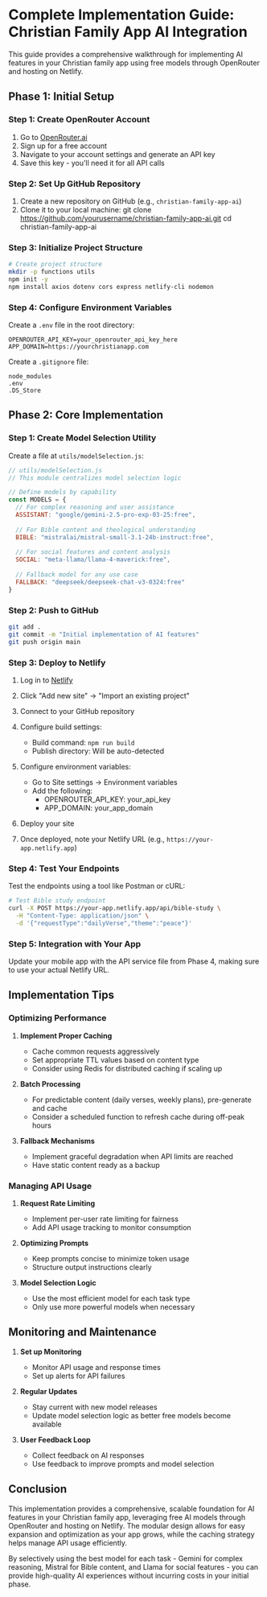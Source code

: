 # Complete Implementation Guide: Christian Family App AI Integration

This guide provides a comprehensive walkthrough for implementing AI features in your Christian family app using free models through OpenRouter and hosting on Netlify.

## Phase 1: Initial Setup

### Step 1: Create OpenRouter Account
1. Go to [OpenRouter.ai](https://openrouter.ai/)
2. Sign up for a free account
3. Navigate to your account settings and generate an API key
4. Save this key - you'll need it for all API calls

### Step 2: Set Up GitHub Repository
1. Create a new repository on GitHub (e.g., `christian-family-app-ai`)
2. Clone it to your local machine:
   git clone https://github.com/yourusername/christian-family-app-ai.git
   cd christian-family-app-ai

### Step 3: Initialize Project Structure
```bash
# Create project structure
mkdir -p functions utils
npm init -y
npm install axios dotenv cors express netlify-cli nodemon
```

### Step 4: Configure Environment Variables
Create a `.env` file in the root directory:
```
OPENROUTER_API_KEY=your_openrouter_api_key_here
APP_DOMAIN=https://yourchristianapp.com
```

Create a `.gitignore` file:
```
node_modules
.env
.DS_Store
```

## Phase 2: Core Implementation

### Step 1: Create Model Selection Utility

Create a file at `utils/modelSelection.js`:

```javascript
// utils/modelSelection.js
// This module centralizes model selection logic

// Define models by capability
const MODELS = {
  // For complex reasoning and user assistance
  ASSISTANT: "google/gemini-2.5-pro-exp-03-25:free",
  
  // For Bible content and theological understanding
  BIBLE: "mistralai/mistral-small-3.1-24b-instruct:free",
  
  // For social features and content analysis
  SOCIAL: "meta-llama/llama-4-maverick:free",
  
  // Fallback model for any use case
  FALLBACK: "deepseek/deepseek-chat-v3-0324:free"
}
```

### Step 2: Push to GitHub

```bash
git add .
git commit -m "Initial implementation of AI features"
git push origin main
```

### Step 3: Deploy to Netlify

1. Log in to [Netlify](https://app.netlify.com/)
2. Click "Add new site" → "Import an existing project"
3. Connect to your GitHub repository
4. Configure build settings:
   - Build command: `npm run build`
   - Publish directory: Will be auto-detected

5. Configure environment variables:
   - Go to Site settings → Environment variables
   - Add the following:
     - OPENROUTER_API_KEY: your_api_key
     - APP_DOMAIN: your_app_domain

6. Deploy your site
7. Once deployed, note your Netlify URL (e.g., `https://your-app.netlify.app`)

### Step 4: Test Your Endpoints

Test the endpoints using a tool like Postman or cURL:

```bash
# Test Bible study endpoint
curl -X POST https://your-app.netlify.app/api/bible-study \
  -H "Content-Type: application/json" \
  -d '{"requestType":"dailyVerse","theme":"peace"}'
```

### Step 5: Integration with Your App

Update your mobile app with the API service file from Phase 4, making sure to use your actual Netlify URL.

## Implementation Tips

### Optimizing Performance

1. **Implement Proper Caching**
   - Cache common requests aggressively
   - Set appropriate TTL values based on content type
   - Consider using Redis for distributed caching if scaling up

2. **Batch Processing**
   - For predictable content (daily verses, weekly plans), pre-generate and cache
   - Consider a scheduled function to refresh cache during off-peak hours

3. **Fallback Mechanisms**
   - Implement graceful degradation when API limits are reached
   - Have static content ready as a backup

### Managing API Usage

1. **Request Rate Limiting**
   - Implement per-user rate limiting for fairness
   - Add API usage tracking to monitor consumption

2. **Optimizing Prompts**
   - Keep prompts concise to minimize token usage
   - Structure output instructions clearly

3. **Model Selection Logic**
   - Use the most efficient model for each task type
   - Only use more powerful models when necessary

## Monitoring and Maintenance

1. **Set up Monitoring**
   - Monitor API usage and response times
   - Set up alerts for API failures

2. **Regular Updates**
   - Stay current with new model releases
   - Update model selection logic as better free models become available

3. **User Feedback Loop**
   - Collect feedback on AI responses
   - Use feedback to improve prompts and model selection

## Conclusion

This implementation provides a comprehensive, scalable foundation for AI features in your Christian family app, leveraging free AI models through OpenRouter and hosting on Netlify. The modular design allows for easy expansion and optimization as your app grows, while the caching strategy helps manage API usage efficiently.

By selectively using the best model for each task - Gemini for complex reasoning, Mistral for Bible content, and Llama for social features - you can provide high-quality AI experiences without incurring costs in your initial phase.